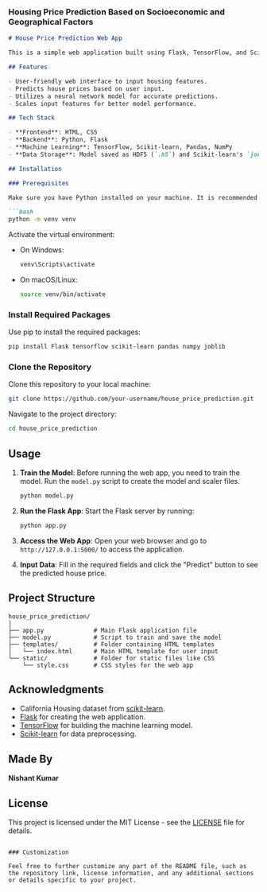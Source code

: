 ### Housing Price Prediction Based on Socioeconomic and Geographical Factors

```markdown
# House Price Prediction Web App

This is a simple web application built using Flask, TensorFlow, and Scikit-learn for predicting house prices based on various features of the housing dataset. The model is trained on the California Housing dataset.

## Features

- User-friendly web interface to input housing features.
- Predicts house prices based on user input.
- Utilizes a neural network model for accurate predictions.
- Scales input features for better model performance.

## Tech Stack

- **Frontend**: HTML, CSS
- **Backend**: Python, Flask
- **Machine Learning**: TensorFlow, Scikit-learn, Pandas, NumPy
- **Data Storage**: Model saved as HDF5 (`.h5`) and Scikit-learn's `joblib` for scalers.

## Installation

### Prerequisites

Make sure you have Python installed on your machine. It is recommended to create a virtual environment for this project. You can create a virtual environment using:

```bash
python -m venv venv
```

Activate the virtual environment:

- On Windows:
  ```bash
  venv\Scripts\activate
  ```

- On macOS/Linux:
  ```bash
  source venv/bin/activate
  ```

### Install Required Packages

Use pip to install the required packages:

```bash
pip install Flask tensorflow scikit-learn pandas numpy joblib
```

### Clone the Repository

Clone this repository to your local machine:

```bash
git clone https://github.com/your-username/house_price_prediction.git
```

Navigate to the project directory:

```bash
cd house_price_prediction
```

## Usage

1. **Train the Model**: Before running the web app, you need to train the model. Run the `model.py` script to create the model and scaler files.

   ```bash
   python model.py
   ```

2. **Run the Flask App**: Start the Flask server by running:

   ```bash
   python app.py
   ```

3. **Access the Web App**: Open your web browser and go to `http://127.0.0.1:5000/` to access the application.

4. **Input Data**: Fill in the required fields and click the "Predict" button to see the predicted house price.

## Project Structure

```
house_price_prediction/
│
├── app.py              # Main Flask application file
├── model.py            # Script to train and save the model
├── templates/          # Folder containing HTML templates
│   └── index.html      # Main HTML template for user input
└── static/             # Folder for static files like CSS
    └── style.css       # CSS styles for the web app
```

## Acknowledgments

- California Housing dataset from [scikit-learn](https://scikit-learn.org/stable/modules/generated/sklearn.datasets.fetch_california_housing.html).
- [Flask](https://flask.palletsprojects.com/) for creating the web application.
- [TensorFlow](https://www.tensorflow.org/) for building the machine learning model.
- [Scikit-learn](https://scikit-learn.org/) for data preprocessing.

## Made By

**Nishant Kumar**

## License

This project is licensed under the MIT License - see the [LICENSE](LICENSE) file for details.
```

### Customization

Feel free to further customize any part of the README file, such as the repository link, license information, and any additional sections or details specific to your project.
